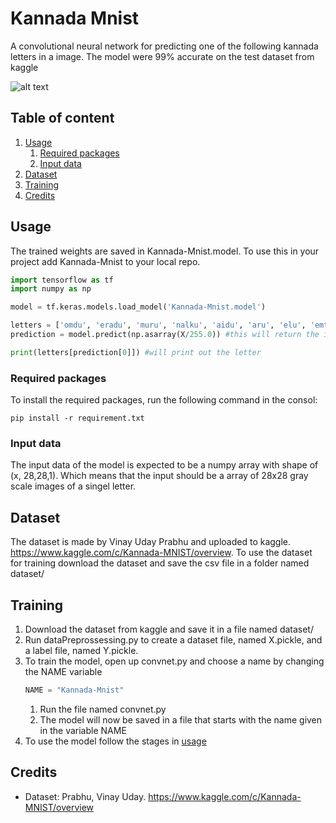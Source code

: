 # Kannada Mnist
A convolutional neural network for predicting one of the following kannada letters in a image. The model were 99% accurate on the test dataset from kaggle

![alt text][eksampel]

## Table of content
1.  [Usage](#usage)
    1.  [Required packages](#packages)
    1.  [Input data](#inputData)
1.  [Dataset](#dataset)
1.  [Training](#training)
1.  [Credits](#credits)

<a name="usage"></a>
## Usage
The trained weights are saved in Kannada-Mnist.model. To use this in your  project add Kannada-Mnist to your local repo.




[eksampel]: https://storage.googleapis.com/kaggle-media/competitions/Kannada-MNIST/kannada.png "Possible Kannada signs"
```python
import tensorflow as tf
import numpy as np

model = tf.keras.models.load_model('Kannada-Mnist.model')

letters = ['omdu', 'eradu', 'muru', 'nalku', 'aidu', 'aru', 'elu', 'emtu', 'ombattu', 'hattu']
prediction = model.predict(np.asarray(X/255.0)) #this will return the index of the letter

print(letters[prediction[0]]) #will print out the letter
``` 

<a name="packages"></a>
### Required packages
To install the required packages, run the following command in the consol:
```script
pip install -r requirement.txt
```

<a name="inputData"></a>
### Input data
The input data of the model is expected to be a numpy array with shape of (x, 28,28,1). Which means that the input should be a array of 28x28 gray scale images of a singel letter.

<a name="dataset"></a>
## Dataset
The dataset is made by Vinay Uday Prabhu and uploaded to kaggle. https://www.kaggle.com/c/Kannada-MNIST/overview. To use the dataset for training download the dataset and save the csv file in a folder named dataset/

<a name="training"></a>
## Training
1.  Download the dataset from kaggle and save it in a file named dataset/
2.  Run dataPreprossessing.py to create a dataset file, named X.pickle, and a label file, named Y.pickle.
3.  To train the model, open up convnet.py and choose a name by changing the NAME variable
    ```python
    NAME = "Kannada-Mnist"
    ```
    1. Run the file named convnet.py
    2. The model will now be saved in a file that starts with the name given in the variable NAME
4.  To use the model follow the stages in [usage](#usage)


<a name="credits"></a>
## Credits
* Dataset: Prabhu, Vinay Uday. https://www.kaggle.com/c/Kannada-MNIST/overview